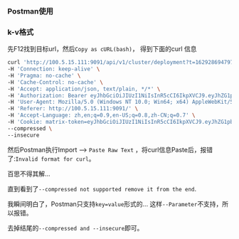 ### Postman使用

### k-v格式

先F12找到目标url，然后`Copy as cURL(bash)`， 得到下面的curl 信息

```bash
curl 'http://100.5.15.111:9091/api/v1/cluster/deployment?t=1629286947976' \
-H 'Connection: keep-alive' \
-H 'Pragma: no-cache' \
-H 'Cache-Control: no-cache' \
-H 'Accept: application/json, text/plain, */*' \
-H 'Authorization: Bearer eyJhbGciOiJIUzI1NiIsInR5cCI6IkpXVCJ9.eyJhZG1pbiI6dHJ1ZSwiZXhwIjoxNjI5MzEzNDIwLCJuYW1lIjoieTE0OTg4In0.mOb01uCpwwkzuVZiPIlB3HOjCcywJaiOucaP_3TL2Y4' \
-H 'User-Agent: Mozilla/5.0 (Windows NT 10.0; Win64; x64) AppleWebKit/537.36 (KHTML, like Gecko) Chrome/92.0.4515.159 Safari/537.36' \
-H 'Referer: http://100.5.15.111:9091/' \
-H 'Accept-Language: zh,en;q=0.9,en-US;q=0.8,zh-CN;q=0.7' \
-H 'Cookie: matrix-token=eyJhbGciOiJIUzI1NiIsInR5cCI6IkpXVCJ9.eyJhZG1pbiI6dHJ1ZSwiZXhwIjoxNjI5MzEzNDIwLCJuYW1lIjoieTE0OTg4In0.mOb01uCpwwkzuVZiPIlB3HOjCcywJaiOucaP_3TL2Y4' \
--compressed \
--insecure
```

然后Postman执行Import --> `Paste Raw Text` ，将curl信息Paste后，报错了:`Invalid format for curl`。

百思不得其解...

直到看到了`--compressed not supported remove it from the end`.

我瞬间明白了，Postman只支持`key=value`形式的... 这样`--Parameter`不支持，所以报错。

去掉结尾的`--compressed and --insecure`即可。